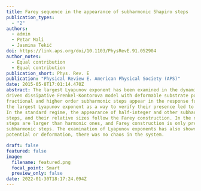 ```yaml
---
title: Farey sequence in the appearance of subharmonic Shapiro steps
publication_types:
  - "2"
authors:
  - admin
  - Petar Mali
  - Jasmina Tekić
doi: https://link.aps.org/doi/10.1103/PhysRevE.91.052904
author_notes:
  - Equal contribution
  - Equal contribution
publication_short: Phys. Rev. E
publication: "Physical Review E. American Physical Society (APS)"
date: 2015-05-8T17:01:14.470Z
abstract: The largest Lyapunov exponent has been examined in the dynamical-mode locking phenomena of the ac+dc
driven dissipative Frenkel-Kontorova model with deformable substrate potential. Due to deformation, large
fractional and higher order subharmonic steps appear in the response function of the system. Computation of
the largest Lyapunov exponent as a way to verify their presence led to the observation of the Farey sequence.
In the standard regime, the appearance of half-integer and other subharmonic steps between the large harmonic
steps, and their relative sizes follow the Farey construction. In the nonstandard regime, however, the half-integer
steps are larger than harmonic ones, and Farey construction is only present in the appearance of higher order
subharmonic steps. The examination of Lyapunov exponents has also shown that regardless of the substrate
potential or deformation, there was no chaos in the system.

draft: false
featured: false
image:
  filename: featured.png
  focal_point: Smart
  preview_only: false
date: 2022-01-30T18:17:24.094Z
---
```


